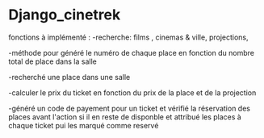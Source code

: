 # Django_cinetrek

fonctions à implémenté :
-recherche: films , cinemas & ville, projections, 

-méthode pour généré le numéro de chaque place en fonction du nombre total de place dans la salle

-recherché une place dans une salle

-calculer le prix du ticket en fonction du prix de la place et de la projection

-généré un code de payement pour un ticket et vérifié la réservation des places avant l'action si il en 
reste de disponble et attribué les places à chaque ticket pui les marqué comme reservé

